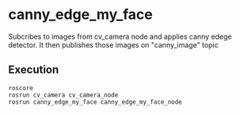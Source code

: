 # canny_edge_my_face
Subcribes to images from cv_camera node and applies canny edege detector. It then publishes those images on "canny_image" topic

## Execution
```
roscore
rosrun cv_camera cv_camera_node 
rosrun canny_edge_my_face canny_edge_my_face_node 

